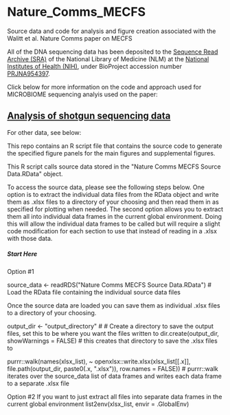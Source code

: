 # Nature_Comms_MECFS
Source data and code for analysis and figure creation associated with the Walitt et al. Nature Comms paper on MECFS

All of the DNA sequencing data has been deposited to the [Sequence Read Archive (SRA)](https://www.ncbi.nlm.nih.gov/sra) of the National Library of Medicine (NLM) at the [National Institutes of Health (NIH)](https://www.nih.gov/), under BioProject accession number [PRJNA954397](https://www.ncbi.nlm.nih.gov/sra/PRJNA954397).


Click below for more information on the code and approach used for MICROBIOME sequencing analyis used on the paper:

## [Analysis of shotgun sequencing data](docs/WGS.md)

For other data, see below:

This repo contains an R script file that contains the source code to generate the specified figure panels for the main figures and supplemental figures.

This R script calls source data stored in the "Nature Comms MECFS Source Data.RData" object.

To access the source data, please see the following steps below. One option is to extract the individual data files from the RData object and write them as .xlsx files to a directory of your choosing and then read them in as specified for plotting when needed. The second option allows you to extract them all into individual data frames in the current global environment. Doing this will allow the individual data frames to be called but will require a slight code modification for each section to use that instead of reading in a .xlsx with those data.

##### Start Here #####

Option #1

source_data <- readRDS("Nature Comms MECFS Source Data.RData") # Load the RData file containing the individual source data files

Once the source data are loaded you can save them as individual .xlsx files to a directory of your choosing.

output_dir <- "output_directory" # # Create a directory to save the output files, set this to be where you want the files written to
dir.create(output_dir, showWarnings = FALSE) # this creates that directory to save the .xlsx files to

purrr::walk(names(xlsx_list), ~ openxlsx::write.xlsx(xlsx_list[[.x]], file.path(output_dir, paste0(.x, ".xlsx")), row.names = FALSE)) # purrr::walk iterates over the source_data list of data frames and writes each data frame to a separate .xlsx file

Option #2
If you want to just extract all files into separate data frames in the current global environment
list2env(xlsx_list, envir = .GlobalEnv)

